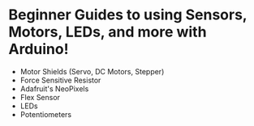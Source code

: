 # Beginner Guides to using Sensors, Motors, LEDs, and more with Arduino!

- Motor Shields (Servo, DC Motors, Stepper)
- Force Sensitive Resistor
- Adafruit's NeoPixels
- Flex Sensor
- LEDs
- Potentiometers
